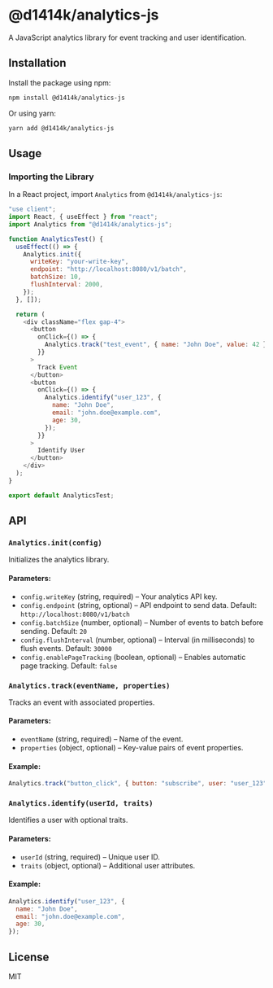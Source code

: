 # @d1414k/analytics-js

A JavaScript analytics library for event tracking and user identification.

## Installation

Install the package using npm:

```sh
npm install @d1414k/analytics-js
```

Or using yarn:

```sh
yarn add @d1414k/analytics-js
```

## Usage

### Importing the Library

In a React project, import `Analytics` from `@d1414k/analytics-js`:

```javascript
"use client";
import React, { useEffect } from "react";
import Analytics from "@d1414k/analytics-js";

function AnalyticsTest() {
  useEffect(() => {
    Analytics.init({
      writeKey: "your-write-key",
      endpoint: "http://localhost:8080/v1/batch",
      batchSize: 10,
      flushInterval: 2000,
    });
  }, []);

  return (
    <div className="flex gap-4">
      <button
        onClick={() => {
          Analytics.track("test_event", { name: "John Doe", value: 42 });
        }}
      >
        Track Event
      </button>
      <button
        onClick={() => {
          Analytics.identify("user_123", {
            name: "John Doe",
            email: "john.doe@example.com",
            age: 30,
          });
        }}
      >
        Identify User
      </button>
    </div>
  );
}

export default AnalyticsTest;
```

## API

### `Analytics.init(config)`

Initializes the analytics library.

#### Parameters:

- `config.writeKey` (string, required) – Your analytics API key.
- `config.endpoint` (string, optional) – API endpoint to send data. Default: `http://localhost:8080/v1/batch`
- `config.batchSize` (number, optional) – Number of events to batch before sending. Default: `20`
- `config.flushInterval` (number, optional) – Interval (in milliseconds) to flush events. Default: `30000`
- `config.enablePageTracking` (boolean, optional) – Enables automatic page tracking. Default: `false`

### `Analytics.track(eventName, properties)`

Tracks an event with associated properties.

#### Parameters:

- `eventName` (string, required) – Name of the event.
- `properties` (object, optional) – Key-value pairs of event properties.

#### Example:

```javascript
Analytics.track("button_click", { button: "subscribe", user: "user_123" });
```

### `Analytics.identify(userId, traits)`

Identifies a user with optional traits.

#### Parameters:

- `userId` (string, required) – Unique user ID.
- `traits` (object, optional) – Additional user attributes.

#### Example:

```javascript
Analytics.identify("user_123", {
  name: "John Doe",
  email: "john.doe@example.com",
  age: 30,
});
```

## License

MIT
